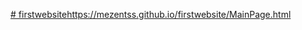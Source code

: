 [# firstwebsite](https://mezentss.github.io/firstwebsite/MainPage.html)https://mezentss.github.io/firstwebsite/MainPage.html
